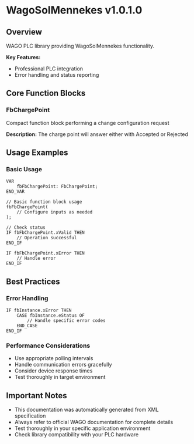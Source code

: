 # WagoSolMennekes v1.0.1.0

## Overview
WAGO PLC library providing WagoSolMennekes functionality.

**Key Features:**
- Professional PLC integration
- Error handling and status reporting

## Core Function Blocks

### FbChargePoint
Compact function block performing a change configuration request

**Description:**
The charge point will answer either with Accepted or Rejected

## Usage Examples

### Basic Usage
```iec
VAR
    fbFbChargePoint: FbChargePoint;
END_VAR

// Basic function block usage
fbFbChargePoint(
    // Configure inputs as needed
);

// Check status
IF fbFbChargePoint.xValid THEN
    // Operation successful
END_IF

IF fbFbChargePoint.xError THEN
    // Handle error
END_IF
```

## Best Practices

### Error Handling
```iec
IF fbInstance.xError THEN
    CASE fbInstance.eStatus OF
        // Handle specific error codes
    END_CASE
END_IF
```

### Performance Considerations
- Use appropriate polling intervals
- Handle communication errors gracefully
- Consider device response times
- Test thoroughly in target environment

## Important Notes

- This documentation was automatically generated from XML specification
- Always refer to official WAGO documentation for complete details
- Test thoroughly in your specific application environment
- Check library compatibility with your PLC hardware

